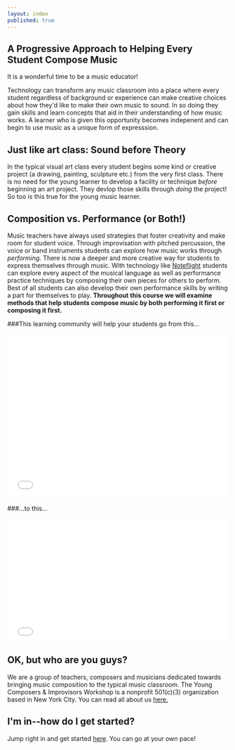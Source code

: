 ```yaml
---
layout: index
published: true
---
```


## A Progressive Approach to Helping Every Student Compose Music

It is a wonderful time to be a music educator!

Technology can transform any music classroom into a place where every student regardless of background or experience can make creative choices about how they'd like to make their own music to sound. In so doing they gain skills and learn concepts that aid in their understanding of how music works. A learner who is given this opportunity becomes indepenent and can begin to use music as a unique form of expresssion. 

## Just like art class: Sound before Theory
In the typical visual art class every student begins some kind or creative project (a drawing, painting, sculpture etc.) from the very first class. There is no need for the young learner to develop a facility or technique *before* beginning an art project. They devlop those skills through *doing* the project! So too is this true for the young music learner. 

## Composition vs. Performance (or Both!)
Music teachers have always used strategies that foster creativity and make room for student voice. Through improvisation with pitched percussion, the voice or band instruments students can explore how music works through *performing.* There is now a deeper and more creative way for students to express themselves through music.  With technology like [Noteflight](http://www.noteflight.com) students can explore every aspect of the musical language as well as performance practice techniques by composing their own pieces for others to perform. Best of all students can also develop their own performance skills by writing a part for themselves to play. **Throughout this course we will examine methods that help students compose music by both performing it first or composing it first.** 


###This learning community will help your students go from this...
<iframe src="//player.vimeo.com/video/115904359" width="500" height="375" frameborder="0" webkitallowfullscreen mozallowfullscreen allowfullscreen></iframe>

###...to this...
<iframe src="//player.vimeo.com/video/115414056?title=0&amp;byline=0&amp;portrait=0" width="500" height="281" frameborder="0" webkitallowfullscreen mozallowfullscreen allowfullscreen></iframe> 


		
## OK, but who are you guys?

We are a group of teachers, composers and musicians dedicated towards bringing music composition to the typical music classroom. The Young Composers & Improvisors Workshop is a nonprofit 501(c)(3) organization based in New York City. You can read all about us [here.](http://www.yciw.net/1/)

			
## I'm in--how do I get started?
Jump right in and get started [here]({{site.baseurl}}/modules/start/about-this-course/).  You can go at your own pace!
